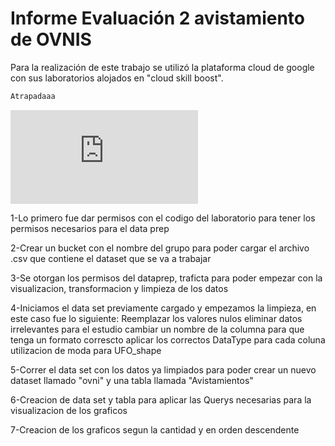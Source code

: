 # Informe Evaluación 2 avistamiento de OVNIS

Para la realización de este trabajo se utilizó la plataforma cloud de google con sus laboratorios alojados en "cloud skill boost".

```sh
Atrapadaaa
```

[![Platafomra Skillboost](https://svg-viewer.fileformat.info/view.html?url=https://www.vectorlogo.zone/logos/google_cloud/google_cloud-icon.svg&zoom=max&backUrl=https://www.vectorlogo.zone/logos/google_cloud/index.html&backText=Return+to+VectorLogoZone)](https://www.cloudskillsboost.google)

1-Lo primero fue dar permisos con el codigo del laboratorio para tener los permisos necesarios para el data prep

2-Crear un bucket con el nombre del grupo para poder cargar el archivo .csv que contiene el dataset que se va a trabajar

3-Se otorgan los permisos del dataprep, traficta para poder empezar con la visualizacion, transformacion y limpieza de los datos

4-Iniciamos el data set previamente cargado y empezamos la limpieza, en este caso fue lo siguiente: 
    Reemplazar los valores nulos 
    eliminar datos irrelevantes para el estudio 
    cambiar un nombre de la columna para que tenga un formato correscto
    aplicar los correctos DataType para cada coluna
    utilizacion de moda para UFO_shape

5-Correr el data set con los datos ya limpiados para poder crear un nuevo dataset llamado "ovni" y una tabla llamada "Avistamientos"

6-Creacion de data set y tabla para aplicar las Querys necesarias para la visualizacion de los graficos

7-Creacion de los graficos segun la cantidad y en orden descendente